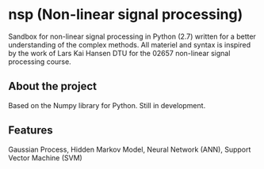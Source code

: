 nsp (Non-linear signal processing)
=========
Sandbox for non-linear signal processing in Python (2.7) written for a better understanding of the complex methods. All materiel and syntax is inspired by the work of Lars Kai Hansen DTU for the 02657 non-linear signal processing course.

## About the project
Based on the Numpy library for Python. Still in development.

## Features
Gaussian Process, Hidden Markov Model, Neural Network (ANN), Support Vector Machine (SVM)
